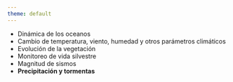 ```yaml
---
theme: default
---
```

<BarTop title="Secuencias espaciotemporales"/>

<div class="absolute grid grid-cols-2 w-220 h-120">
  <div class="my-auto">
    <ul>
      <li>Dinámica de los oceanos</li>
      <li>Cambio de temperatura, viento, humedad y otros parámetros climáticos</li>
      <li>Evolución de la vegetación</li>
      <li>Monitoreo de vida silvestre</li>
      <li>Magnitud de sismos</li>
      <li><strong>Precipitación y tormentas</strong></li>
    </ul>
  </div>
  <div 
    v-click
    class="w-full h-full" 
    style="color: white; background-image: url('../assets/20180713_ia_fed.gif'); background-repeat: no-repeat; background-position: left center; background-size: 25em;">
  </div>
</div>


<BarBottom/>

